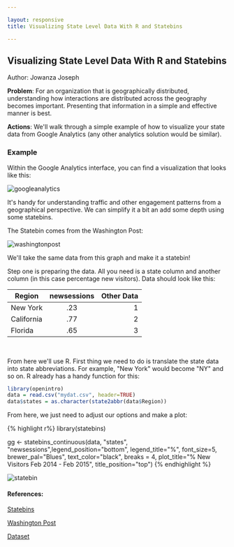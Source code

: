 ```yaml
---

layout: responsive
title: Visualizing State Level Data With R and Statebins

---
```

## Visualizing State Level Data With R and Statebins

Author: Jowanza Joseph

__Problem__: For an organization that is geographically distributed, understanding how interactions are distributed across the geography becomes important. Presenting that information in a simple and effective manner is best.

__Actions__: We'll walk through a simple example of how to visualize your state data from Google Analytics (any other analytics solution would be similar).


### Example

Within the Google Analytics interface, you can find a visualization that looks like this:

![googleanalytics](http://i.imgur.com/HjHXZhX.png)

It's handy for understanding traffic and other engagement patterns from a geographical perspective. We can simplify it a bit an add some depth using some statebins.

The Statebin comes from the Washington Post:

![washingtonpost](http://i.imgur.com/ymtccWx.png)


We'll take the same data from this graph and make it a statebin!

Step one is preparing the data. All you need is a state column and another column (in this case percentage new visitors). Data should look like this:
<br>

| Region        | newsessions           | Other Data  |
| ------------- |:-------------:| -----:|
| New York     | .23 | 1 |
| California      | .77      |   2 |
| Florida | .65      |    3 |

<br>

From here we'll use R. First thing we need to do is translate the state data into state abbreviations. For example, "New York" would become "NY" and so on. R already has a handy function for this:

```R
library(openintro)
data = read.csv("mydat.csv", header=TRUE)
data$states = as.character(state2abbr(data$Region))
```

From here, we just need to adjust our options and make a plot:

{% highlight r%}
library(statebins)

gg <- statebins_continuous(data, "states", "newsessions",legend_position="bottom",
                           legend_title="%", font_size=5,
                           brewer_pal="Blues", text_color="black", breaks = 4,
                           plot_title="% New Visitors Feb 2014 - Feb 2015", title_position="top")
{% endhighlight %}

![statebin](http://i.imgur.com/d43Gr0f.png)



#### References:

[Statebins](https://github.com/hrbrmstr/statebins)

[Washington Post](http://www.washingtonpost.com/wp-srv/special/business/states-most-threatened-by-trade/)

[Dataset](http://1drv.ms/1RyAqMC)
